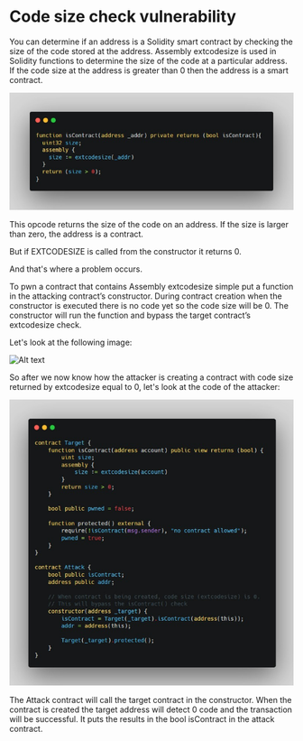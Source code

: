 # Code size check vulnerability

You can determine if an address is a Solidity smart contract by checking the size of the code stored at the address. Assembly extcodesize is used in Solidity functions to determine the size of the code at a particular address. If the code size at the address is greater than 0 then the address is a smart contract.

![Alt text](image/Account%20Existence%20Check%20for%20low%20level%20calls/isContract_check%20if%20contract%20exists.png)

This opcode returns the size of the code on an address. If the size is larger than zero, the address is a contract.

But if EXTCODESIZE is called from the constructor it returns 0.

And that's where a problem occurs.

To pwn a contract that contains Assembly extcodesize simple put a function in the attacking contract’s constructor. During contract creation when the constructor is executed there is no code yet so the code size will be 0. The constructor will run the function and bypass the target contract’s extcodesize check.

Let's look at the following image:

![Alt text](https://cryptomarketpool.com/wp-content/uploads/2021/05/image-35.png)

So after we now know how the attacker is creating a contract with code size returned by extcodesize equal to 0, let's look at the code of the attacker:

![Alt text](image/Code%20size%20check%20vulnerability/bypass%20contract%20code%20size.png)

The Attack contract will call the target contract in the constructor. When the contract is created the target address will detect 0 code and the transaction will be successful. It puts the results in the bool isContract in the attack contract.